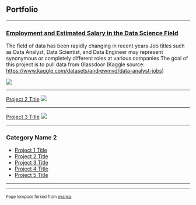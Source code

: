 ## Portfolio

---

### [Employment and Estimated Salary in the Data Science Field](/sample_page)

The field of data has been rapidly changing in recent years
Job titles such as Data Analyst, Data Scientist, and Data Engineer may represent synonymous or completely different roles at various companies
The goal of this project is to pull data from Glassdoor (Kaggle source: https://www.kaggle.com/datasets/andrewmvd/data-analyst-jobs)

<img src="images/dummy_thumbnail.jpg?raw=true"/>

---
[Project 2 Title](/pdf/sample_presentation.pdf)
<img src="images/dummy_thumbnail.jpg?raw=true"/>

---
[Project 3 Title](http://example.com/)
<img src="images/dummy_thumbnail.jpg?raw=true"/>

---

### Category Name 2

- [Project 1 Title](http://example.com/)
- [Project 2 Title](http://example.com/)
- [Project 3 Title](http://example.com/)
- [Project 4 Title](http://example.com/)
- [Project 5 Title](http://example.com/)

---




---
<p style="font-size:11px">Page template forked from <a href="https://github.com/evanca/quick-portfolio">evanca</a></p>
<!-- Remove above link if you don't want to attibute -->
